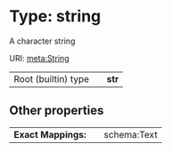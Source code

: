 
# Type: string

A character string

URI: [meta:String](https://w3id.org/linkml/String)

|  |  |  |
| --- | --- | --- |
| Root (builtin) type | | **str** |

## Other properties

|  |  |  |
| --- | --- | --- |
| **Exact Mappings:** | | schema:Text |
